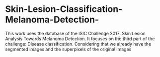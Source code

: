 # Skin-Lesion-Classification-Melanoma-Detection-
This work uses the database of the ISIC Challenge 2017: Skin Lesion Analysis Towards Melanoma Detection.
It focuses on the third part of the challenge: Disease classification. Considering that we already have the segmented images and the superpixels of the original images
